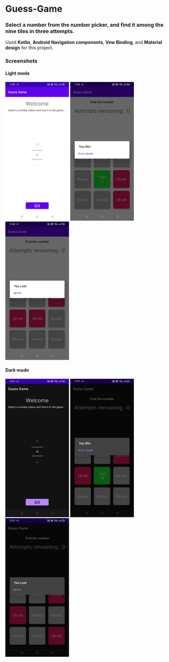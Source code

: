 # Guess-Game

### Select a number from the number picker, and find it among the nine tiles in three attempts.

Used **Kotlin**, **Android Navigation components**, **Vew Binding**, and **Material design** for this project.

### Screenshots


#### Light mode

<div>
<img src="/screenshots/light1.jpeg" width="200" alt="light-1 image">
<img src="/screenshots/light2.jpeg" width="200" alt="light-2 image">
<img src="/screenshots/light3.jpeg" width="200" alt="light-3 image">
</div>

#### Dark mode

<div>
<img src="/screenshots/dark1.jpeg" width="200" alt="dark-1 image">
<img src="/screenshots/dark2.jpeg" width="200" alt="dark-2 image">
<img src="/screenshots/dark3.jpeg" width="200" alt="dark-3 image">
</div>

